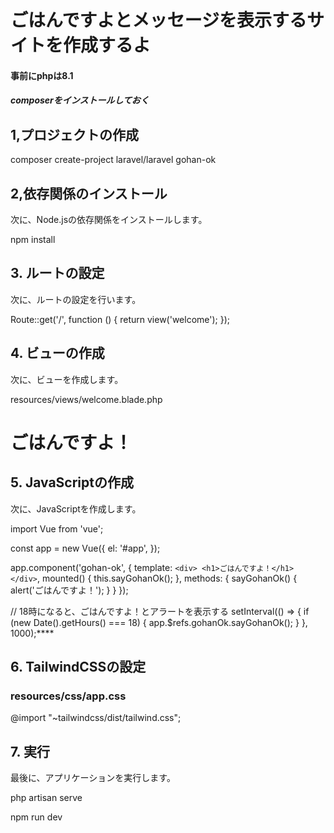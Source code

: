 # ごはんですよとメッセージを表示するサイトを作成するよ

#### 事前にphpは8.1
##### composerをインストールしておく

## 1,プロジェクトの作成


composer create-project laravel/laravel gohan-ok


## 2,依存関係のインストール
次に、Node.jsの依存関係をインストールします。

npm install

## 3. ルートの設定
次に、ルートの設定を行います。

Route::get('/', function () {
    return view('welcome');
});

## 4. ビューの作成
次に、ビューを作成します。

resources/views/welcome.blade.php
<html>
<head>
    <title>ごはんですよ！</title>
</head>
<body>
    <h1>ごはんですよ！</h1>
</body>
    
## 5. JavaScriptの作成
次に、JavaScriptを作成します。

import Vue from 'vue';

const app = new Vue({
    el: '#app',
});

app.component('gohan-ok', {
    template: `
        <div>
            <h1>ごはんですよ！</h1>
        </div>
    `,
    mounted() {
        this.sayGohanOk();
    },
    methods: {
        sayGohanOk() {
            alert('ごはんですよ！');
        }
    }
});

// 18時になると、ごはんですよ！とアラートを表示する
setInterval(() => {
    if (new Date().getHours() === 18) {
        app.$refs.gohanOk.sayGohanOk();
    }
}, 1000);****


## 6. TailwindCSSの設定

### resources/css/app.css
@import "~tailwindcss/dist/tailwind.css";

## 7. 実行
最後に、アプリケーションを実行します。

php artisan serve

npm run dev
